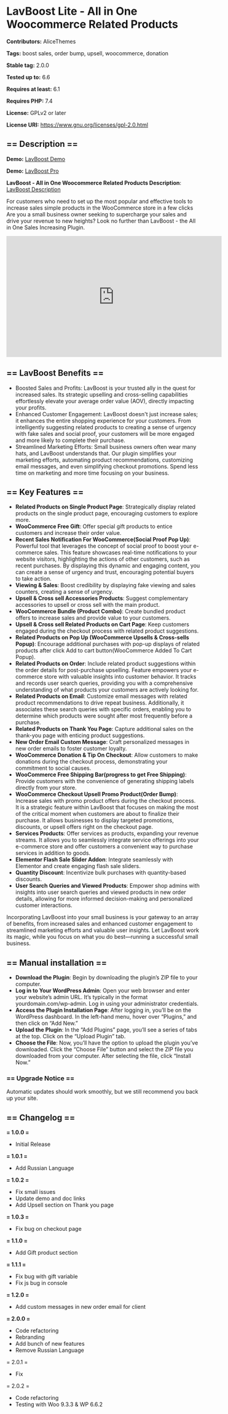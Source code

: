 # LavBoost Lite - All in One Woocommerce Related Products

**Contributors:** AliceThemes

**Tags:** boost sales, order bump, upsell, woocommerce, donation

**Stable tag:** 2.0.0

**Tested up to:** 6.6

**Requires at least:** 6.1

**Requires PHP:** 7.4

**License:**  GPLv2 or later

**License URI:**  https://www.gnu.org/licenses/gpl-2.0.html

## == Description ==

**Demo:** [LavBoost Demo](https://lav-boost.alicethemes.com/)

**Demo:** [LavBoost Pro](https://first-design-company.com/product/lavboost-all-in-one-sales-increasing-tool/)

**LavBoost - All in One Woocommerce Related Products Description**: [LavBoost Description](https://first-design-company.com/plugins/lavboost-the-all-in-one-sales-increasing-woocommerce-plugin/)

For customers who need to set up the most popular and effective tools to increase sales simple products in the WooCommerce store in a few clicks
Are you a small business owner seeking to supercharge your sales and drive your revenue to new heights? Look no further than LavBoost - the All in One Sales Increasing Plugin.

<iframe width="560" height="315" src="https://www.youtube.com/embed/XA9WdF5y4qw?si=ZcMawNQ2bzDkouSq" title="YouTube video player" frameborder="0" allow="accelerometer; autoplay; clipboard-write; encrypted-media; gyroscope; picture-in-picture; web-share" referrerpolicy="strict-origin-when-cross-origin" allowfullscreen></iframe>

## == LavBoost Benefits ==
* Boosted Sales and Profits: LavBoost is your trusted ally in the quest for increased sales. Its strategic upselling and cross-selling capabilities effortlessly elevate your average order value (AOV), directly impacting your profits.
* Enhanced Customer Engagement: LavBoost doesn't just increase sales; it enhances the entire shopping experience for your customers. From intelligently suggesting related products to creating a sense of urgency with fake sales and social proof, your customers will be more engaged and more likely to complete their purchase.
* Streamlined Marketing Efforts: Small business owners often wear many hats, and LavBoost understands that. Our plugin simplifies your marketing efforts, automating product recommendations, customizing email messages, and even simplifying checkout promotions. Spend less time on marketing and more time focusing on your business.

## == Key Features ==
* **Related Products on Single Product Page**: Strategically display related products on the single product page, encouraging customers to explore more.
* **WooCommerce Free Gift**: Offer special gift products to entice customers and increase their order value.
* **Recent Sales Notification For WooCommerce(Social Proof Pop Up)**: Powerful tool that leverages the concept of social proof to boost your e-commerce sales. This feature showcases real-time notifications to your website visitors, highlighting the actions of other customers, such as recent purchases. By displaying this dynamic and engaging content, you can create a sense of urgency and trust, encouraging potential buyers to take action.
* **Viewing & Sales**: Boost credibility by displaying fake viewing and sales counters, creating a sense of urgency.
* **Upsell & Cross sell Accessories Products**: Suggest complementary accessories to upsell or cross sell  with the main product.
* **WooCommerce Bundle (Product Combo)**: Create bundled product offers to increase sales and provide value to your customers.
* **Upsell & Cross sell Related Products on Cart Page**: Keep customers engaged during the checkout process with related product suggestions.
* **Related Products on Pop Up (WooCommerce Upsells & Cross-sells Popup)**: Encourage additional purchases with pop-up displays of related products after click Add to cart button(WooCommerce Added To Cart Popup).
* **Related Products on Order**: Include related product suggestions within the order details for post-purchase upselling. Feature empowers your e-commerce store with valuable insights into customer behavior. It tracks and records user search queries, providing you with a comprehensive understanding of what products your customers are actively looking for.
* **Related Products on Email**: Customize email messages with related product recommendations to drive repeat business. Additionally, it associates these search queries with specific orders, enabling you to determine which products were sought after most frequently before a purchase.
* **Related Products on Thank You Page**: Capture additional sales on the thank-you page with enticing product suggestions.
* **New Order Email Custom Message**: Craft personalized messages in new order emails to foster customer loyalty.
* **WooCommerce Donation & Tip On Checkout**: Allow customers to make donations during the checkout process, demonstrating your commitment to social causes.
* **WooCommerce Free Shipping Bar(progress to get Free Shipping)**: Provide customers with the convenience of generating shipping labels directly from your store.
* **WooCommerce Checkout Upsell Promo Product(Order Bump)**: Increase sales with promo product offers during the checkout process. It is a strategic feature within LavBoost that focuses on making the most of the critical moment when customers are about to finalize their purchase. It allows businesses to display targeted promotions, discounts, or upsell offers right on the checkout page.
* **Services Products**: Offer services as products, expanding your revenue streams. It allows you to seamlessly integrate service offerings into your e-commerce store and offer customers a convenient way to purchase services in addition to goods.
* **Elementor Flash Sale Slider Addon**: Integrate seamlessly with Elementor and create engaging flash sale sliders.
* **Quantity Discount**: Incentivize bulk purchases with quantity-based discounts.
* **User Search Queries and Viewed Products**: Empower shop admins with insights into user search queries and viewed products in new order details, allowing for more informed decision-making and personalized customer interactions.

Incorporating LavBoost into your small business is your gateway to an array of benefits, from increased sales and enhanced customer engagement to streamlined marketing efforts and valuable user insights. Let LavBoost work its magic, while you focus on what you do best—running a successful small business.


## == Manual installation ==

* **Download the Plugin**: Begin by downloading the plugin’s ZIP file to your computer.
* **Log in to Your WordPress Admin**: Open your web browser and enter your website’s admin URL. It’s typically in the format yourdomain.com/wp-admin. Log in using your administrator credentials.
* **Access the Plugin Installation Page**: After logging in, you’ll be on the WordPress dashboard. In the left-hand menu, hover over “Plugins,” and then click on “Add New.”
* **Upload the Plugin**: In the “Add Plugins” page, you’ll see a series of tabs at the top. Click on the “Upload Plugin” tab.
* **Choose the File**: Now, you’ll have the option to upload the plugin you’ve downloaded. Click the “Choose File” button and select the ZIP file you downloaded from your computer. After selecting the file, click “Install Now.”

### == Upgrade Notice ==

Automatic updates should work smoothly, but we still recommend you back up your site.


## == Changelog ==

**= 1.0.0 =**
* Initial Release

**= 1.0.1 =**
* Add Russian Language

**= 1.0.2 =**
* Fix small issues
* Update demo and doc links
* Add Upsell section on Thank you page

**= 1.0.3 =**
* Fix bug on checkout page

**= 1.1.0 =**
* Add Gift product section

**= 1.1.1 =**
* Fix bug with gift variable
* Fix js bug in console

**= 1.2.0 =**
* Add custom messages in new order email for client

**= 2.0.0 =**
* Code refactoring
* Rebranding
* Add bunch of new features
* Remove Russian Language


= 2.0.1 =
* Fix

= 2.0.2 =
* Code refactoring
* Testing with Woo 9.3.3  & WP 6.6.2
